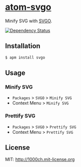 # [atom-svgo](https://atom.io/packages/svgo)

Minify SVG with [SVGO](http://github.com/svg/svgo).

[![Dependency Status](https://david-dm.org/1000ch/atom-svgo.svg)](https://david-dm.org/1000ch/atom-svgo)

## Installation

```sh
$ apm install svgo
```

## Usage

### Minify SVG

- `Packages` > `SVGO` > `Minify SVG`
- Context Menu > `Minify SVG`

### Prettify SVG

- `Packages` > `SVGO` > `Prettify SVG`
- Context Menu > `Prettify SVG`

## License

MIT: http://1000ch.mit-license.org

